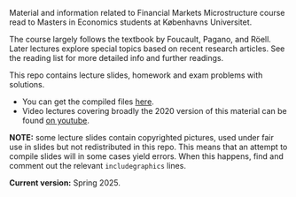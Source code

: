 Material and information related to Financial Markets Microstructure course read to Masters in Economics students at Københavns Universitet.

The course largely follows the textbook by Foucault, Pagano, and Röell. Later lectures explore special topics based on recent research articles. See the reading list for more detailed info and further readings.

This repo contains lecture slides, homework and exam problems with solutions. 

* You can get the compiled files [here](https://starkov.site/teaching.html).
* Video lectures covering broadly the 2020 version of this material can be found [on youtube](https://www.youtube.com/playlist?list=PL4pUs4P_j1Wa2_P1lw44kFWWjKDTGUY7S).

**NOTE:** some lecture slides contain copyrighted pictures, used under fair use in slides but not redistributed in this repo. This means that an attempt to compile slides will in some cases yield errors. When this happens, find and comment out the relevant `includegraphics` lines.

**Current version:** Spring 2025.

